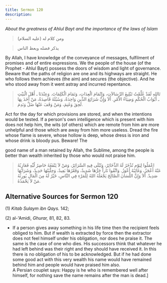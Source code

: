 ```yaml
---
title: Sermon 120
description: 
---
```


*About the greatness of Ahlul Bayt and the importance of the laws of
Islam*

> ومن كلام له (عليه السلام)

> يذكر فضله ويعظ الناس

By Allah, I have knowledge of the conveyance of messages, fulfilment of
promises and of entire expressions. We the people of the house (of the
Prophet - Ahlul Bayt) possess the doors of wisdom and light of
governance. Beware that the paths of religion are one and its highways
are straight. He who follows them achieves (the aim) and secures (the
objective). And he who stood away from it went astray and incurred
repentance.

> تَاللهِ لَقَدْ عُلِّمْتُ تَبْلِيغَ الرِّسَالاَتِ، وَإِتْمَامَ الْعِدَاتِ، وَتَمَامَ الْكَلِمَاتَ. وَعِنْدَنَا ـ
> أَهْلَ الْبَيْتِ ـ أَبْوَابُ الْحُكْمِ وَضِيَاءُ الاْمْرِ. أَلاَ وَإِنَّ شَرَائِعَ الدِّينِ وَاحِدَةٌ، وَسُبُلَهُ
> قَاصِدَةٌ، مَنْ أَخَذَ بِهَا لَحِقَ وَغَنِمَ، وَمَنْ وَقَفَ عَنْهَا ضَلَّ وَنَدِمَ.

Act for the day for which provisions are stored, and when the intentions
would be tested. If a person\'s own intelligence which is present with
him does not help him, the wits (of others) which are remote from him
are more unhelpful and those which are away from him more useless. Dread
the fire whose flame is severe, whose hollow is deep, whose dress is
iron and whose drink is bloody pus. Beware! The

good name of a man retained by Allah, the Sublime, among the people is
better than wealth inherited by those who would not praise him.

> اعْمَلُوا لِيَوْم تُذْخَرُ لَهُ الذَّخَائِرُ، وَتُبْلَى فِيهِ السَّرَائِرُ، وَمَنْ لاَ يَنْفَعُهُ حَاضِرُ لُبِّهِ
> فَعَازِبُهُ عَنْهُ أَعْجَزُ، وَغَائِبُهُ أَعْوَزُ. وَاتَّقُوا نَاراً حَرُّهَا شَدِيدٌ، وَقَعْرُهَا بَعِيدٌ،
> وَحِلْيَتُهَا حَدِيدٌ، وَشَرَابُهَا صَدِيدٌ. أَلاَ وَإِنَّ اللِّسَانَ الصَّالِحَ يَجْعَلُهُ اللهُ لِلْمَرْءِ فِي
> النَّاسِ، خَيْرٌ لَهُ مِنَ الْمَالِ يُورِثُهُ مَنْ لاَ يَحْمَدُهُ.

## Alternative Sources for Sermon 120

\(1\) *Kitab Sulaym ibn Qays.* 142;

\(2\) al-\'Amidi, *Ghurar,* 81, 82, 83.

-  If a person gives
    away something in his life time then the recipient feels obliged to
    him. But if wealth is extracted by force then the extractor does not
    feel himself under his obligation, nor does he praise it. The same
    is the case of one who dies. His successors think that whatever he
    had left behind was their right and they should have received it. In
    this there is no obligation of his to be acknowledged. But if he had
    done some good act with this very wealth his name would have
    remained behind him and people would have praised him also.\
    A Persian couplet says: Happy is he who is remembered well after
    himself, for nothing save the name remains after the man is
    dead.]